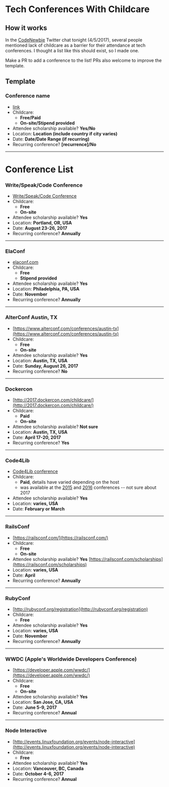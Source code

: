 # Tech Conferences With Childcare

## How it works

In the [CodeNewbie](http://www.codenewbie.org) Twitter chat tonight (4/5/2017), several people mentioned lack of childcare as a barrier for their attendance at tech conferences. I thought a list like this should exist, so I made one.

Make a PR to add a conference to the list! PRs also welcome to improve the template.

## Template

### Conference name
- [link](here)
- Childcare:
  - **Free/Paid**
  - **On-site/Stipend provided**
- Attendee scholarship available? **Yes/No**
- Location: **Location (include country if city varies)**
- Date: **Date/Date Range (if recurring)**
- Recurring conference? **[recurrence]/No**

-----


# Conference List

### Write/Speak/Code Conference
- [Write/Speak/Code Conference](http://www.writespeakcode.com/)
- Childcare:
  - **Free**
  - **On-site**
- Attendee scholarship available? **Yes**
- Location: **Portland, OR, USA**
- Date: **August 23-26, 2017**
- Recurring conference? **Annually**

-----

### ElaConf
- [elaconf.com](http://elaconf.com/)
- Childcare:
  - **Free**
  - **Stipend provided**
- Attendee scholarship available? **Yes**
- Location: **Philadelphia, PA, USA**
- Date: **November**
- Recurring conference? **Annually**

-----

### AlterConf Austin, TX
- [https://www.alterconf.com/conferences/austin-tx](https://www.alterconf.com/conferences/austin-tx)
- Childcare:
  - **Free**
  - **On-site**
- Attendee scholarship available? **Yes**
- Location: **Austin, TX, USA**
- Date: **Sunday, August 26, 2017**
- Recurring conference? **No**

-----

### Dockercon
- [http://2017.dockercon.com/childcare/](http://2017.dockercon.com/childcare/)
- Childcare:
  - **Paid**
  - **On-site**
- Attendee scholarship available? **Not sure**
- Location: **Austin, TX, USA**
- Date: **April 17-20, 2017**
- Recurring conference? **Yes**

-----

### Code4Lib
- [Code4Lib conference](https://code4lib.org/conference)
- Childcare:
  - **Paid**, details have varied depending on the host
  - was available at the [2015](https://code4lib.org/conference/2015/) and [2016](http://2016.code4lib.org/childcare.html) conferences -- not sure about 2017
- Attendee scholarship available? **Yes**
- Location: **varies, USA**
- Date: **February or March**

-----

### RailsConf
- [https://railsconf.com/](https://railsconf.com/)
- Childcare:
  - **Free**
  - **On-site**
- Attendee scholarship available? **Yes** [https://railsconf.com/scholarships](https://railsconf.com/scholarships)
- Location: **varies, USA**
- Date: **April**
- Recurring conference? **Annually**

-----

### RubyConf
- [http://rubyconf.org/registration](http://rubyconf.org/registration)
- Childcare:
  - **Free**
- Attendee scholarship available? **Yes**
- Location: **varies, USA**
- Date: **November**
- Recurring conference? **Annually**

-----

### WWDC (Apple's Worldwide Developers Conference)
- [https://developer.apple.com/wwdc/](https://developer.apple.com/wwdc/)
- Childcare:
  - **Free**
  - **On-site**
- Attendee scholarship available? **Yes**
- Location: **San Jose, CA, USA**
- Date: **June 5-9, 2017**
- Recurring conference? **Annual**

-----

### Node Interactive
- [http://events.linuxfoundation.org/events/node-interactive](http://events.linuxfoundation.org/events/node-interactive)
- Childcare:
  - **Free**
- Attendee scholarship available? **Yes**
- Location: **Vancouver, BC, Canada**
- Date: **October 4-6, 2017**
- Recurring conference? **Annual**
